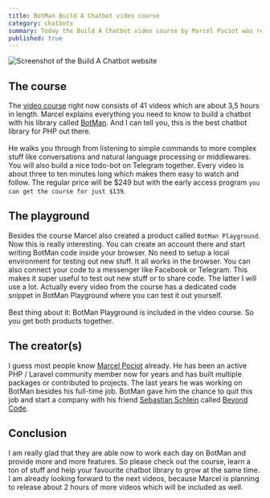 ```yaml
---
title: BotMan Build A Chatbot video course
category: chatbots
summary: Today the Build A Chatbot video course by Marcel Pociot was released. I already watched all the episodes and can tell you a little bit more about it.
published: true
---
```


<img class="blogimage" alt="Screenshot of the Build A Chatbot website" src="/images/blog/chatbot_course.png" />

## The course

The [video course](https://buildachatbot.io) right now consists of 41 videos which are about 3,5 hours in length. Marcel explains everything you need to know to build a chatbot with his library called [BotMan](https://botman.io). And I can tell you, this is the best chatbot library for PHP out there.
<br /><br />
He walks you through from listening to simple commands to more complex stuff like conversations and natural language processing or middlewares. You will also build a nice todo-bot on Telegram together. Every video is about three to ten minutes long which makes them easy to watch and follow. The regular price will be $249 but with the early access program `you can get the course for just $139`. 

## The playground

Besides the course Marcel also created a product called `BotMan Playground`. Now this is really interesting.
You can create an account there and start writing BotMan code inside your browser. No need to setup a local environment for testing out new stuff. It all works in the browser. You can also connect your code to a messenger like Facebook or Telegram. This makes it super useful to test out new stuff or to share code. The latter I will use a lot. Actually every video from the course has a dedicated code snippet in BotMan Playground where you can test it out yourself.
<br><br>
Best thing about it: BotMan Playground is included in the video course. So you get both products together. 


## The creator(s)

I guess most people know [Marcel Pociot](https://twitter.com/marcelpociot) already. He has been an active PHP / Laravel community member now for years and has built multiple packages or contributed to projects. The last years he was working on BotMan besides his full-time job. BotMan gave him the chance to quit this job and start a company with his friend [Sebastian Schlein](https://twitter.com/seb_sebsn) called [Beyond Code](https://beyondco.de/).

## Conclusion
I am really glad that they are able now to work each day on BotMan and provide more and more features. So please check out the course, learn a ton of stuff and help your favourite chatbot library to grow at the same time. I am already looking forward to the next videos, because Marcel is planning to release about 2 hours of more videos which will be included as well.


